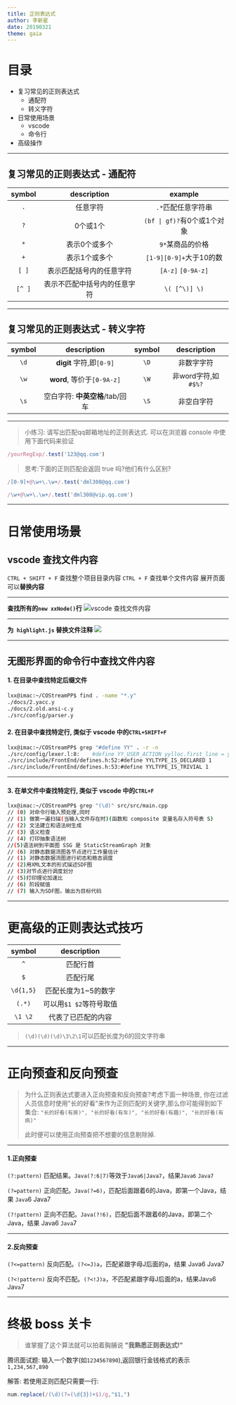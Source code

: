 ```yaml
---
title: 正则表达式
author: 李新星
date: 20190321
theme: gaia
---
```

目录
===
- 复习常见的正则表达式
    - 通配符
    - 转义字符
- 日常使用场景
    - vscode
    - 命令行
- 高级操作
---

## 复习常见的正则表达式 - 通配符
symbol | description | example
:--:|:--:|:--:|
`.` | 任意字符 | `.*`匹配任意字符串 |
`?` | 0个或1个 | `(bf \| gf)?`有0个或1个对象 |
`*` | 表示0个或多个 | `9*`某商品的价格 |
`+` | 表示1个或多个 | `[1-9][0-9]+`大于10的数 |
`[ ]` | 表示匹配括号内的任意字符 | `[A-z]` `[0-9A-z]` |
`[^ ]` | 表示不匹配中括号内的任意字符 | `\( [^\)] \)` |

---
## 复习常见的正则表达式 - 转义字符
symbol | description | symbol | description
:--:|:--:|:--:|:--:|
`\d` | **digit** 字符,即`[0-9]` | `\D` | 非数字字符
`\w` | **word**, 等价于`[0-9A-z]` | `\W` | 非word字符,如`#$%?`
`\s` | 空白字符: **中英空格**/tab/回车 | `\S` | 非空白字符

---
>小练习: 请写出匹配qq邮箱地址的正则表达式.
>可以在浏览器 console 中使用下面代码来验证
```js
/yourRegExp/.test('123@qq.com')
```
>思考:下面的正则匹配会返回 true 吗?他们有什么区别?
```js
/[0-9]+@\w+\.\w+/.test('dml308@qq.com')
```
```js
/\w+@\w+\.\w+/.test('dml308@vip.qq.com')
```

---
# 日常使用场景 
## vscode 查找文件内容
`CTRL + SHIFT + F` 查找整个项目目录内容
`CTRL + F` 查找单个文件内容
展开页面可以**替换内容**

---
**查找所有的`new xxNode()`行**
![vscode 查找文件内容](https://i.loli.net/2019/03/21/5c934519ebf29.gif)

---
**为` highlight.js` 替换文件注释**
![](https://i.loli.net/2019/03/21/5c934912c29ba.gif)

---
## 无图形界面的命令行中查找文件内容
#### 1. 在目录中查找特定后缀文件
```bash
lxx@imac:~/COStreamPP$ find . -name "*.y"
./docs/2.yacc.y
./docs/2.old.ansi-c.y
./src/config/parser.y
```

#### 2. 在目录中查找特定行, 类似于 vscode 中的`CTRL+SHIFT+F`
```bash
lxx@imac:~/COStreamPP$ grep "#define YY" . -r -n
./src/config/lexer.l:8:    #define YY_USER_ACTION yylloc.first_line = yylloc.last_line = yylineno; \
./src/include/FrontEnd/defines.h:52:#define YYLTYPE_IS_DECLARED 1
./src/include/FrontEnd/defines.h:53:#define YYLTYPE_IS_TRIVIAL 1
```
---
#### 3. 在单文件中查找特定行, 类似于 vscode 中的`CTRL+F`
```bash
lxx@imac:~/COStreamPP$ grep "(\d)" src/src/main.cpp
// (0) 对命令行输入预处理,同时
// (1) 做第一遍扫描(当输入文件存在时)(函数和 composite 变量名存入符号表 S)
// (2) 文法建立和语法树生成
// (3) 语义检查
// (4) 打印抽象语法树
//(5)语法树到平面图 SSG 是 StaticStreamGraph 对象
// (6) 对静态数据流图各节点进行工作量估计
// (1) 对静态数据流图进行初态和稳态调度
// (2)用XML文本的形式描述SDF图
// (3)对节点进行调度划分
// (5)打印理论加速比
// (6) 阶段赋值
// (7) 输入为SDF图，输出为目标代码
```



---
# 更高级的正则表达式技巧
symbol | description 
:--:|:--:
`^` | 匹配行首 | 
`$` | 匹配行尾 |
`\d{1,5}` |  匹配长度为1~5的数字
`(.*)` | 可以用`$1 $2`等符号取值
`\1 \2`| 代表了已匹配的内容
>`(\d)(\d)(\d)\3\2\1`可以匹配长度为6的回文字符串
--- 
# 正向预查和反向预查

>为什么正则表达式要进入正向预查和反向预查?考虑下面一种场景, 你在过滤人员信息时使用"长的好看"来作为正则匹配的关键字,那么你可能得到如下集合:
`"长的好看(有房)", "长的好看(有车)", "长的好看(有趣)", "长的好看(有病)"`
>
>
>此时便可以使用正向预查把不想要的信息剔除掉.

---
#### 1.正向预查

`(?:pattern)` 匹配结果。`Java(?:6|7)`等效于`Java6|Java7`，结果`Java6` `Java7`

`(?=pattern)` 正向匹配。`Java(?=6)`，匹配后面跟着6的Java，即第一个Java，结果 `Java`6 Java7

`(?!pattern)` 正向不匹配。`Java(?!6)`，匹配后面不跟着6的Java，即第二个Java，结果 Java6 `Java`7

---
#### 2.反向预查

`(?<=pattern)` 反向匹配。`(?<=J)a`，匹配紧跟字母J后面的a，结果 J`a`va6  J`a`va7

`(?<!pattern)` 反向不匹配。`(?<!J)a`，不匹配紧跟字母J后面的a，结果Jav`a`6 Jav`a`7

--- 
# 终极 boss 关卡

>谁掌握了这个算法就可以拍着胸脯说 **"我熟悉正则表达式!"**

腾讯面试题: 输入一个数字(如`1234567890`),返回银行金钱格式的表示`1,234,567,890`

解答: 若使用正则匹配只需要一行:
```js
num.replace(/(\d)(?=(\d{3})+$)/g,"$1,")
```
